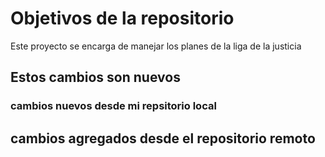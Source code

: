# Objetivos de la repositorio

Este proyecto se encarga de manejar los planes de la liga de la justicia

## Estos cambios son nuevos
### cambios nuevos desde mi repsitorio local
## cambios agregados desde el repositorio remoto
